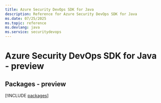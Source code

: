 ```yaml
---
title: Azure Security DevOps SDK for Java
description: Reference for Azure Security DevOps SDK for Java
ms.date: 07/25/2025
ms.topic: reference
ms.devlang: java
ms.service: securitydevops
---
```

# Azure Security DevOps SDK for Java - preview
## Packages - preview
[!INCLUDE [packages](security-devops-index.md)]